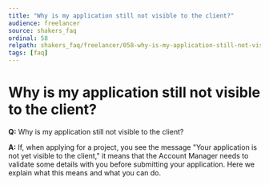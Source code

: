```yaml
---
title: "Why is my application still not visible to the client?"
audience: freelancer
source: shakers_faq
ordinal: 58
relpath: shakers_faq/freelancer/058-why-is-my-application-still-not-visible-to-the-client.md
tags: [faq]
---
```


# Why is my application still not visible to the client?

**Q:** Why is my application still not visible to the client?

**A:** If, when applying for a project, you see the message "Your application is not yet visible to the client," it means that the Account Manager needs to validate some details with you before submitting your application. Here we explain what this means and what you can do.
